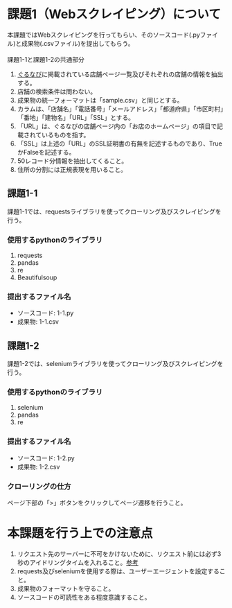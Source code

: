 # 課題1（Webスクレイピング）について
本課題ではWebスクレイピングを行ってもらい、そのソースコード(.pyファイル)と成果物(.csvファイル)を提出してもらう。<br>
<br>
課題1-1と課題1-2の共通部分<br>

1. [ぐるなび](https://www.gnavi.co.jp/)に掲載されている店舗ページ一覧及びそれぞれの店舗の情報を抽出する。
2. 店舗の検索条件は問わない。
3. 成果物の統一フォーマットは「sample.csv」と同じとする。<br>
4. カラムは、「店舗名」「電話番号」「メールアドレス」「都道府県」「市区町村」「番地」「建物名」「URL」「SSL」とする。<br>
5. 「URL」は、ぐるなびの店舗ページ内の「お店のホームページ」の項目で記載されているものを指す。<br>
6. 「SSL」は上述の「URL」のSSL証明書の有無を記述するものであり、TrueかFalseを記述する。
7. 50レコード分情報を抽出してくること。
8. 住所の分割には正規表現を用いること。
## 課題1-1
課題1-1では、requestsライブラリを使ってクローリング及びスクレイピングを行う。<br>
### 使用するpythonのライブラリ
1. requests
2. pandas
3. re
4. Beautifulsoup

### 提出するファイル名
- ソースコード: 1-1.py
- 成果物: 1-1.csv

## 課題1-2
課題1-2では、seleniumライブラリを使ってクローリング及びスクレイピングを行う。<br>
### 使用するpythonのライブラリ
1. selenium
2. pandas
3. re

### 提出するファイル名
- ソースコード: 1-2.py
- 成果物: 1-2.csv

### クローリングの仕方
ページ下部の「>」ボタンをクリックしてページ遷移を行うこと。

# 本課題を行う上での注意点
1. リクエスト先のサーバーに不可をかけないために、リクエスト前には必ず3秒のアイドリングタイムを入れること。[参考](https://docs.pyq.jp/column/crawler.html)
2. requests及びseleniumを使用する際は、ユーザーエージェントを設定すること。
3. 成果物のフォーマットを守ること。
4. ソースコードの可読性をある程度意識すること。
